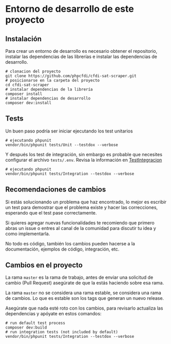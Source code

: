 # Entorno de desarrollo de este proyecto

## Instalación

Para crear un entorno de desarrollo es necesario obtener el repositorio, instalar las dependencias de las
librerías e instalar las dependencias de desarrollo.

```shell
# clonacion del proyecto
git clone https://github.com/phpcfdi/cfdi-sat-scraper.git
# posicionarse en la carpeta del proyecto
cd cfdi-sat-scraper
# instalar dependencias de la librería
composer install
# instalar dependencias de desarrollo
composer dev:install
```

## Tests

Un buen paso podría ser iniciar ejecutando los test unitarios

```shell
# ejecutando phpunit
vendor/bin/phpunit tests/Unit --testdox --verbose
```

Y después los test de integración, sin embargo es probable que necesites configurar el archivo `tests/.env`.
Revisa la información en [TestIntegracion](TestIntegracion.md)

```shell
# ejecutando phpunit
vendor/bin/phpunit tests/Integration --testdox --verbose
```

## Recomendaciones de cambios

Si estás solucionando un problema que haz encontrado, lo mejor es escribir un test para demostrar que el problema
existe y hacer las correcciones, esperando que el test pase correctamente.

Si quieres agregar nuevas funcionalidades te recomiendo que primero abras un issue o entres al canal de la comunidad
para discutir tu idea y como implementarla.

No todo es código, también los cambios pueden hacerse a la documentación, ejemplos de código, integración, etc.

## Cambios en el proyecto

La rama `master` es la rama de trabajo, antes de enviar una solicitud de cambio (Pull Request) asegúrate de
que la estás haciendo sobre esa rama.

La rama `master` no se considera una rama estable, se considera una rama de cambios.
Lo que es estable son los tags que generan un nuevo release.

Asegúrate que nada esté roto con los cambios, para revisarlo actualiza las dependencias y apóyate en estos comandos:

```shell
# run default test process
composer dev:build
# run integration tests (not included by default)
vendor/bin/phpunit tests/Integration --testdox --verbose
```
